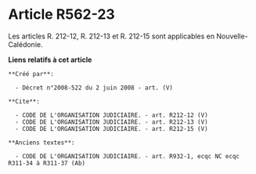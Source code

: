 # Article R562-23

Les articles R. 212-12, R. 212-13 et R. 212-15 sont applicables en Nouvelle-Calédonie.

**Liens relatifs à cet article**

	**Créé par**:

	  - Décret n°2008-522 du 2 juin 2008 - art. (V)

	**Cite**:

	  - CODE DE L'ORGANISATION JUDICIAIRE. - art. R212-12 (V)
	  - CODE DE L'ORGANISATION JUDICIAIRE. - art. R212-13 (V)
	  - CODE DE L'ORGANISATION JUDICIAIRE. - art. R212-15 (V)

	**Anciens textes**:

	  - CODE DE L'ORGANISATION JUDICIAIRE. - art. R932-1, ecqc NC ecqc R311-34 à R311-37 (Ab)

